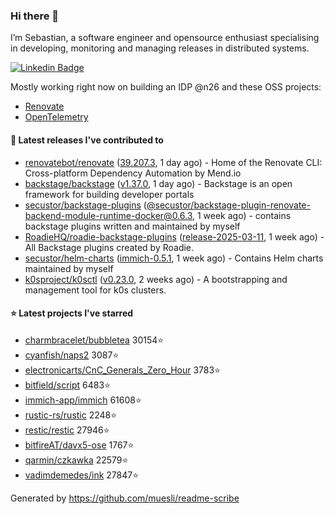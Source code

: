 ### Hi there 👋

I’m Sebastian, a software engineer and opensource enthusiast specialising in developing, monitoring and managing releases in distributed systems.    

[![Linkedin Badge](https://img.shields.io/badge/-LinkedIn-blue?style=flat&logo=Linkedin&logoColor=white&link=https://www.linkedin.com/in/sebastian-poxhofer/)](https://www.linkedin.com/in/sebastian-poxhofer/)

Mostly working right now on building an IDP @n26 and these OSS projects:
- [Renovate](https://github.com/renovatebot/renovate)
- [OpenTelemetry](https://github.com/open-telemetry)



#### 🚀 Latest releases I've contributed to

- [renovatebot/renovate](https://github.com/renovatebot/renovate) ([39.207.3](https://github.com/renovatebot/renovate/releases/tag/39.207.3), 1 day ago) - Home of the Renovate CLI: Cross-platform Dependency Automation by Mend.io
- [backstage/backstage](https://github.com/backstage/backstage) ([v1.37.0](https://github.com/backstage/backstage/releases/tag/v1.37.0), 1 day ago) - Backstage is an open framework for building developer portals
- [secustor/backstage-plugins](https://github.com/secustor/backstage-plugins) ([@secustor/backstage-plugin-renovate-backend-module-runtime-docker@0.6.3](https://github.com/secustor/backstage-plugins/releases/tag/%40secustor/backstage-plugin-renovate-backend-module-runtime-docker%400.6.3), 1 week ago) - contains backstage plugins written and maintained by myself
- [RoadieHQ/roadie-backstage-plugins](https://github.com/RoadieHQ/roadie-backstage-plugins) ([release-2025-03-11](https://github.com/RoadieHQ/roadie-backstage-plugins/releases/tag/release-2025-03-11), 1 week ago) - All Backstage plugins created by Roadie.
- [secustor/helm-charts](https://github.com/secustor/helm-charts) ([immich-0.5.1](https://github.com/secustor/helm-charts/releases/tag/immich-0.5.1), 1 week ago) - Contains Helm charts maintained by myself
- [k0sproject/k0sctl](https://github.com/k0sproject/k0sctl) ([v0.23.0](https://github.com/k0sproject/k0sctl/releases/tag/v0.23.0), 2 weeks ago) - A bootstrapping and management tool for k0s clusters.

#### ⭐ Latest projects I've starred

- [charmbracelet/bubbletea](https://github.com/charmbracelet/bubbletea) 30154⭐
- [cyanfish/naps2](https://github.com/cyanfish/naps2) 3087⭐
- [electronicarts/CnC_Generals_Zero_Hour](https://github.com/electronicarts/CnC_Generals_Zero_Hour) 3783⭐
- [bitfield/script](https://github.com/bitfield/script) 6483⭐
- [immich-app/immich](https://github.com/immich-app/immich) 61608⭐
- [rustic-rs/rustic](https://github.com/rustic-rs/rustic) 2248⭐
- [restic/restic](https://github.com/restic/restic) 27946⭐
- [bitfireAT/davx5-ose](https://github.com/bitfireAT/davx5-ose) 1767⭐
- [qarmin/czkawka](https://github.com/qarmin/czkawka) 22579⭐
- [vadimdemedes/ink](https://github.com/vadimdemedes/ink) 27847⭐



Generated by https://github.com/muesli/readme-scribe
